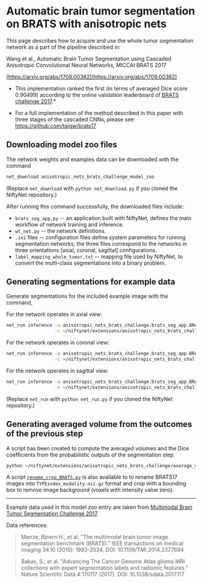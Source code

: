 # Automatic brain tumor segmentation on BRATS with anisotropic nets

This page describes how to acquire and use the whole tumor segmentation network
 as a part of the pipeline described in:

Wang et al., Automatic Brain Tumor Segmentation using
Cascaded Anisotropic Convolutional Neural Networks, MICCAI BRATS 2017

[https://arxiv.org/abs/1709.00382](https://arxiv.org/abs/1709.00382)

* This implementation ranked the first (in terms of averaged Dice score 0.90499) according
to the online validation leaderboard of [BRATS challenge 2017](https://www.cbica.upenn.edu/BraTS17/lboardValidation.html).*

* For a full implementation of the method described in this paper with three stages of the cascaded CNNs,
please see: https://github.com/taigw/brats17

## Downloading model zoo files

The network weights and examples data can be downloaded with the command
```bash
net_download anisotropic_nets_brats_challenge_model_zoo
```

(Replace `net_download` with `python net_download.py` if you cloned the NiftyNet repository.)

After running this command successfully, the downloaded files include:

  * `brats_seg_app.py` --
    an application built with NiftyNet, defines the main workflow of network
    training and inference.
  * `wt_net.py` --
    the network definitions.
  * `.ini` files --
    configuration files define system parameters for running
    segmentation networks, the three files correspond to the networks in three orientations
    [axial, coronal, sagittal] configurations.
  * `label_mapping_whole_tumor.txt` --
    mapping file used by NiftyNet, to convert the multi-class segmentations
    into a binary problem.


## Generating segmentations for example data

Generate segmentations for the included example image with the command,

For the network operates in axial view:
```bash
net_run inference -a anisotropic_nets_brats_challenge.brats_seg_app.BRATSApp \
                  -c ~/niftynet/extensions/anisotropic_nets_brats_challenge/whole_tumor_axial.ini
```
For the network operates in coronal view:
```bash
net_run inference -a anisotropic_nets_brats_challenge.brats_seg_app.BRATSApp \
                  -c ~/niftynet/extensions/anisotropic_nets_brats_challenge/whole_tumor_coronal.ini
```
For the network operates in sagittal view:
```bash
net_run inference -a anisotropic_nets_brats_challenge.brats_seg_app.BRATSApp \
                  -c ~/niftynet/extensions/anisotropic_nets_brats_challenge/whole_tumor_sagittal.ini
```

(Replace `net_run` with `python net_run.py` if you cloned the NiftyNet repository.)

## Generating averaged volume from the outcomes of the previous step

A script has been created to compute the averaged volumes and
 the Dice coefficients from the probabilistic outputs of the segmentation step.

```bash
python ~/niftynet/extensions/anisotropic_nets_brats_challenge/average_volume.py
```

A script [`rename_crop_BRATS.py`](https://github.com/NifTK/NiftyNet/blob/dev/demos/BRATS17/rename_crop_BRATS.py) is also available to to rename BRATS17 images into
`TYPEindex_modality.nii.gz` format and crop with a bounding box to remove
image background (voxels with intensity value zero).
    
---

Example data used in this model zoo entry are taken from
[Multimodal Brain Tumor Segmentation Challenge 2017](http://braintumorsegmentation.org/).

Data references:

> Menze, Bjoern H., et al.
> "The multimodal brain tumor image segmentation benchmark (BRATS)."
> IEEE transactions on medical imaging 34.10 (2015): 1993-2024.
> DOI: 10.1109/TMI.2014.2377694


> Bakas, S., et al.
> "Advancing The Cancer Genome Atlas glioma MRI collections with expert segmentation labels and radiomic features."
> Nature Scientific Data 4:170117 (2017).
> DOI: 10.1038/sdata.2017.117
